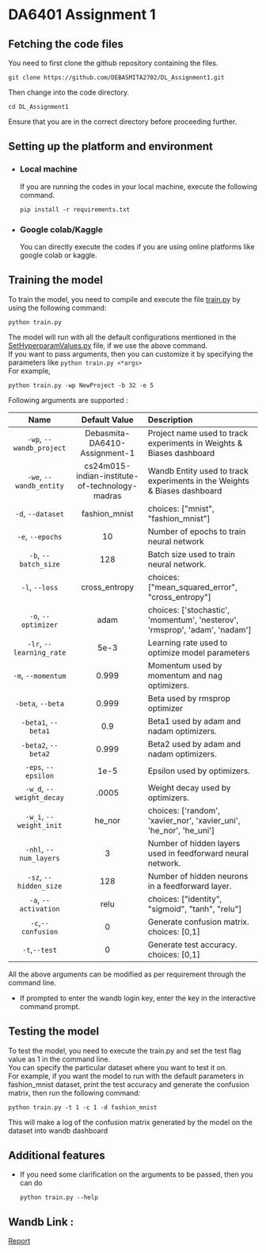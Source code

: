 # DA6401 Assignment 1

## Fetching the code files
You need to first clone the github repository containing the files.
```
git clone https://github.com/DEBASMITA2702/DL_Assignment1.git
```
Then change into the code directory.
```
cd DL_Assignment1
```
Ensure that you are in the correct directory before proceeding further.

## Setting up the platform and environment
- ### Local machine
  If you are running the codes in your local machine, execute the following command.
  ```
  pip install -r requirements.txt
  ```
- ### Google colab/Kaggle
  You can directly execute the codes if you are using online platforms like google colab or kaggle.

## Training the model
To train the model, you need to compile and execute the file [train.py](https://github.com/DEBASMITA2702/DL_Assignment1/blob/main/train.py) by using the following command:
```
python train.py
```
The model will run with all the default configurations mentioned in the [SetHyperparamValues.py](https://github.com/DEBASMITA2702/DL_Assignment1/blob/main/SetHyperparamValues.py) file, if we use the above command.\
If you want to pass arguments, then you can customize it by specifying the parameters like ```python train.py <*args>```\
For example,
```
python train.py -wp NewProject -b 32 -e 5 
```
Following arguments are supported : 

|           Name           |   Default Value  | Description                                                               |
| :----------------------: | :-----------:    | :------------------------------------------------------------------------ |
| `-wp`, `--wandb_project` | Debasmita-DA6410-Assignment-1 | Project name used to track experiments in Weights & Biases dashboard |
|  `-we`, `--wandb_entity` |   cs24m015-indian-institute-of-technology-madras    | Wandb Entity used to track experiments in the Weights & Biases dashboard |
|     `-d`, `--dataset`    |  fashion_mnist   | choices:  ["mnist", "fashion_mnist"]                                      |
|     `-e`, `--epochs`     |       10         | Number of epochs to train neural network                                 |
|   `-b`, `--batch_size`   |       128        | Batch size used to train neural network.                                  |
|      `-l`, `--loss`      |  cross_entropy   | choices:  ["mean_squared_error", "cross_entropy"]                         |
|    `-o`, `--optimizer`   |      adam        | choices:  ['stochastic', 'momentum', 'nesterov', 'rmsprop', 'adam', 'nadam']     |
| `-lr`, `--learning_rate` |      5e-3        | Learning rate used to optimize model parameters                           |
|    `-m`, `--momentum`    |      0.999       | Momentum used by momentum and nag optimizers.                             |
|     `-beta`, `--beta`    |      0.999       | Beta used by rmsprop optimizer                                            |
|    `-beta1`, `--beta1`   |      0.9         | Beta1 used by adam and nadam optimizers.                                  |
|    `-beta2`, `--beta2`   |      0.999       | Beta2 used by adam and nadam optimizers.                                  |
|    `-eps`, `--epsilon`   |      1e-5        | Epsilon used by optimizers.                                               |
| `-w_d`, `--weight_decay` |     .0005        | Weight decay used by optimizers.                                          |
|  `-w_i`, `--weight_init` |     he_nor       | choices:  ['random', 'xavier_nor', 'xavier_uni', 'he_nor', 'he_uni']      |
|  `-nhl`, `--num_layers`  |       3          | Number of hidden layers used in feedforward neural network.               |
|  `-sz`, `--hidden_size`  |      128         | Number of hidden neurons in a feedforward layer.                          |
|   `-a`, `--activation`   |     relu         | choices:  ["identity", "sigmoid", "tanh", "relu"]                         |
|   `-c`,`--confusion`     |       0          | Generate confusion matrix. choices:  [0,1]                                |
|    `-t`,`--test`         |       0          | Generate test accuracy. choices:  [0,1]                                   |

All the above arguments can be modified as per requirement through the command line.
  - If prompted to enter the wandb login key, enter the key in the interactive command prompt.

## Testing the model
To test the model, you need to execute the train.py and set the test flag value as 1 in the command line.\
You can specify the particular dataset where you want to test it on.\
For example, if you want the model to run with the default parameters in fashion_mnist dataset, print the test accuracy and generate the confusion matrix, then run the following command: 
```
python train.py -t 1 -c 1 -d fashion_mnist
```
This will make a log of the confusion matrix generated by the model on the dataset into wandb dashboard

## Additional features
  - If you need some clarification on the arguments to be passed, then you can do
    ```
    python train.py --help
    ```

## Wandb Link :
[Report](https://wandb.ai/cs24m015-indian-institute-of-technology-madras/Debasmita-DA6410-Assignment-1/reports/DA6401-Assignment-1-Debasmita-Mandal-CS24M015--VmlldzoxMTYyNTY5NA)
